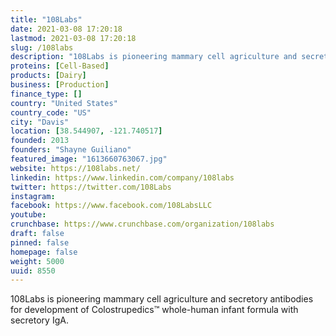 ```yaml
---
title: "108Labs"
date: 2021-03-08 17:20:18
lastmod: 2021-03-08 17:20:18
slug: /108labs
description: "108Labs is pioneering mammary cell agriculture and secretory antibodies for development of Colostrupedics™ whole-human infant formula with secretory IgA."
proteins: [Cell-Based]
products: [Dairy]
business: [Production]
finance_type: []
country: "United States"
country_code: "US"
city: "Davis"
location: [38.544907, -121.740517]
founded: 2013
founders: "Shayne Guiliano"
featured_image: "1613660763067.jpg"
website: https://108labs.net/
linkedin: https://www.linkedin.com/company/108labs
twitter: https://twitter.com/108Labs
instagram: 
facebook: https://www.facebook.com/108LabsLLC
youtube: 
crunchbase: https://www.crunchbase.com/organization/108labs
draft: false
pinned: false
homepage: false
weight: 5000
uuid: 8550
---
```

108Labs is pioneering mammary cell agriculture and secretory antibodies for development of Colostrupedics™ whole-human infant formula with secretory IgA.
